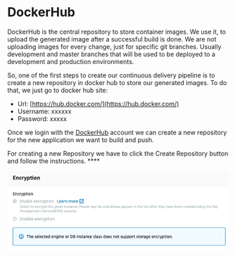 # DockerHub

DockerHub is the central repository to store container images. We use it, to upload the generated image after a successful build is done. We are not uploading images for every change, just for specific git branches. Usually development and master branches that will be used to be deployed to a development and production environments.

So, one of the first steps to create our continuous delivery pipeline is to create a new repository in docker hub to store our generated images. To do that, we just go to docker hub site:

* Url: [https://hub.docker.com/](https://hub.docker.com/) 
* Username: xxxxxx
* Password: xxxxx

Once we login with the [DockerHub](https://hub.docker.com/) account we can create a new repository for the new application we want to build and push.

For creating a new Repository we have to click the Create Repository button and follow the instructions. ****

![](../../.gitbook/assets/image%20%2814%29.png)

